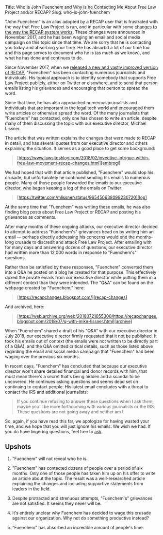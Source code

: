 Title: Who is John Fuenchem and Why is he Contacting Me About Free Law Project and/or RECAP?
Slug: who-is-john-fuenchem


"John Fuenchem" is an alias adopted by a RECAP user that is frustrated with the way that Free Law Project is run, and in particular with some [changes to the way the RECAP system works][changes]. These changes were announced in November 2017, and he has been waging an email and social media campaign on this topic since that time. We are sorry that he is contacting you today and absorbing your time. He has absorbd a lot of our time too and this page serves to document who he is (as much as we know), and what he has done and continues to do.

Since November 2017, when we [released a new and vastly improved version of RECAP][changes], "Fuenchem" has been contacting numerous journalists and individuals. His typical approach is to identify somebody that supports Free Law Project publicly, either on Twitter or elsewhere, and to send that person emails listing his grievances and encouraging that person to spread the word. 

Since that time, he has also approached numerous journalists and individuals that are important in the legal tech world and encouraged them write articles or otherwise spread the word. Of the many journalists that "Fuenchem" has contacted, only one has chosen to write an article, despite many of them discussing the topic with our executive director, Michael Lissner. 

The article that was written explains the changes that were made to RECAP in detail, and has several quotes from our executive director and others explaining the situation. It serves as a good place to get some background:

> [https://www.lawsitesblog.com/2018/02/invective-intrigue-within-free-law-movement-recap-changes.html][ambrogi]

We had hoped that with that article published, "Fuenchem" would stop his crusade, but unfortunately he continued sending his emails to numerous people. Many of those people forwarded the emails to our executive director, who began keeping a log of the emails on Twitter:

> [https://twitter.com/mlissner/status/965450638099230720][log]

At the same time that "Fuenchem" was writing these emails, he was also finding blog posts about Free Law Project or RECAP and posting his grievances as comments.

After many months of these ongoing attacks, our executive director decided to attempt to address "Fuenchem's" grievances head on by writing him an email — perhaps directly addressing his concerns would end the months-long crusade to discredit and attack Free Law Project. After emailing with for many days and answering dozens of questions, our executive director had written more than 12,000 words in response to "Fuenchem's" questions. 

Rather than be satisfied by these responses, "Fuenchem" converted them into a Q&A he posted on a blog he created for that purpose. This effectively doxed the private emails from our executive director while putting them in a different context than they were intended. The "Q&A" can be found on the webpage created by "Fuenchem," here:

> [https://recapchanges.blogspot.com/][recap-changes]

And archived, here: 

> [https://web.archive.org/web/20180721055300/https://recapchanges.blogspot.com/2018/07/q-with-mike-lissner.html][archive]

When "Fuenchem" shared a draft of his "Q&A" with our executive director in July 2018, our executive director firmly requested that it not be published. It took his emails out of context (the emails were not written to be directly part of a Q&A), and the Q&A omitted critical details, such as those listed above regarding the email and social media campaign that "Fuenchem" had been waging over the previous six months.

In recent days, "Fuenchem" has concluded that because our executive director won't share detailed financial and donor records with him, that must mean there's a secret that's being hidden and a scandal to be uncovered. He continues asking questions and seems dead set on continuing to contact people. His latest email concludes with a threat to contact the IRS and additional journalists: 

> If you continue refusing to answer these questions when I ask them, maybe you'll be more forthcoming with various journalists or the IRS. These questions are not going away and neither am I.

So, again, if you have read this far, we apologize for having wasted your time, and we hope that you will just ignore his emails. We wish we had. If you do have lingering questions, feel free to [ask][c]. 


## Upshots

1. "Fuenchem" will not reveal who he is.

1. "Fuenchem" has contacted dozens of people over a period of six months. Only one of those people has taken him up on his offer to write an article about the topic. The result was a well-researched article explaining the changes and including supportive statements from leaders in the field.

1. Despite protracted and strenuous attempts, "Fuenchem's" grievances are not satisfied. It seems they never will be.

1. It's entirely unclear why Fuenchem has decided to wage this crusade against our organization. Why not do something productive instead?

1. "Fuenchem" has absorbed an incredible amount of people's time. 


[changes]: {filename}/new-recap.md
[ambrogi]: https://www.lawsitesblog.com/2018/02/invective-intrigue-within-free-law-movement-recap-changes.html
[log]: https://twitter.com/mlissner/status/965450638099230720
[recap-changes]: https://recapchanges.blogspot.com/
[archive]: https://web.archive.org/web/20180721055300/https://recapchanges.blogspot.com/2018/07/q-with-mike-lissner.html
[c]: {filename}/pages/contact.md
